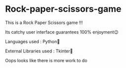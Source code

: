 # Rock-paper-scissors-game

This is a Rock Paper Scissors game !!!

Its catchy user interface guarantees 100% enjoyment😉

Languages used :
Python🐍

External Libraries used :
Tkinter📑

Oops looks like there is more work to do 



